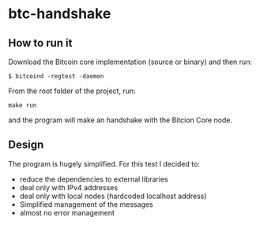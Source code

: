 # btc-handshake

## How to run it

Download the Bitcoin core implementation (source or binary) and then run:
```
$ bitcoind -regtest -daemon
```

From the root folder of the project, run:
```
make run
```

and the program will make an handshake with the Bitcion Core node.


## Design
The program is hugely simplified.
For this test I decided to:
- reduce the dependencies to external libraries
- deal only with IPv4 addresses
- deal only with local nodes (hardcoded localhost address)
- Simplified management of the messages
- almost no error management 
